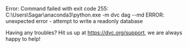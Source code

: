 Error: Command failed with exit code 255: C:\Users\Sagar\anaconda3\python.exe -m dvc dag --md
ERROR: unexpected error - attempt to write a readonly database

Having any troubles? Hit us up at https://dvc.org/support, we are always happy to help!